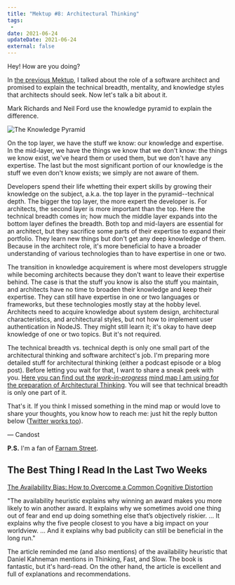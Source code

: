 ```yaml
---
title: "Mektup #8: Architectural Thinking"
tags:
 -
date: 2021-06-24
updateDate: 2021-06-24
external: false
---
```


Hey! How are you doing?

In [the previous Mektup](/newsletter/mektup-7/), I talked about the role of a software architect and promised to explain the technical breadth, mentality, and knowledge styles that architects should seek. Now let's talk a bit about it.

Mark Richards and Neil Ford use the knowledge pyramid to explain the difference.

![The Knowledge Pyramid](/images/content/newsletter/The_knowledge_pyramid.jpg)

On the top layer, we have the stuff we know: our knowledge and expertise. In the mid-layer, we have the things we know that we don't know: the things we know exist, we've heard them or used them, but we don't have any expertise. The last but the most significant portion of our knowledge is the stuff we even don't know exists; we simply are not aware of them.

Developers spend their life whetting their expert skills by growing their knowledge on the subject, a.k.a. the top layer in the pyramid--technical depth. The bigger the top layer, the more expert the developer is. For architects, the second layer is more important than the top. Here the technical breadth comes in; how much the middle layer expands into the bottom layer defines the breadth. Both top and mid-layers are essential for an architect, but they sacrifice some parts of their expertise to expand their portfolio. They learn new things but don't get any deep knowledge of them. Because in the architect role, it's more beneficial to have a broader understanding of various technologies than to have expertise in one or two.

The transition in knowledge acquirement is where most developers struggle while becoming architects because they don't want to leave their expertise behind. The case is that the stuff you know is also the stuff you maintain, and architects have no time to broaden their knowledge and keep their expertise. They can still have expertise in one or two languages or frameworks, but these technologies mostly stay at the hobby level. Architects need to acquire knowledge about system design, architectural characteristics, and architectural styles, but not how to implement user authentication in NodeJS. They might still learn it; it's okay to have deep knowledge of one or two topics. But it's not required.

The technical breadth vs. technical depth is only one small part of the architectural thinking and software architect's job. I'm preparing more detailed stuff for architectural thinking (either a podcast episode or a blog post). Before letting you wait for that, I want to share a sneak peek with you. [Here you can find out the](https://github.com/candostdagdeviren/liebling/raw/1de55e2669baf0c5b832dc6558f03cfc68a79e5c/assets/images/Mind%20Map%20-%20System%20and%20architectural%20thinking.jpg) _[work-in-progress](https://github.com/candostdagdeviren/liebling/raw/1de55e2669baf0c5b832dc6558f03cfc68a79e5c/assets/images/Mind%20Map%20-%20System%20and%20architectural%20thinking.jpg)_ [mind map I am using for the preparation of Architectural Thinking](https://github.com/candostdagdeviren/liebling/raw/1de55e2669baf0c5b832dc6558f03cfc68a79e5c/assets/images/Mind%20Map%20-%20System%20and%20architectural%20thinking.jpg). You will see that technical breadth is only one part of it.

That's it. If you think I missed something in the mind map or would love to share your thoughts, you know how to reach me: just hit the reply button below ([Twitter works too](https://twitter.com/candosten)).

— Candost

​**P.S.** I'm a fan of [Farnam Street](https://fs.blog/).

## The Best Thing I Read In the Last Two Weeks

​[The Availability Bias: How to Overcome a Common Cognitive Distortion](https://fs.blog/2021/06/availability-bias-cognitive-distortion/)​

"The availability heuristic explains why winning an award makes you more likely to win another award. It explains why we sometimes avoid one thing out of fear and end up doing something else that’s objectively riskier. ... It explains why the five people closest to you have a big impact on your worldview. ... And it explains why bad publicity can still be beneficial in the long run."

The article reminded me (and also mentions) of the availability heuristic that Daniel Kahneman mentions in Thinking, Fast, and Slow. The book is fantastic, but it's hard-read. On the other hand, the article is excellent and full of explanations and recommendations.
